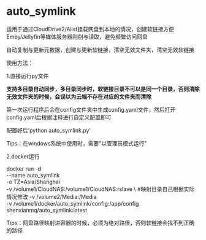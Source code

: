 # auto_symlink
适用于通过CloudDrive2/Alist挂载网盘到本地的情况，创建软链接方便Emby/Jellyfin等媒体服务器刮削与读取，避免频繁访问网盘

自动复制与更新元数据，创建与更新软链接，清空无效文件夹，清空无效软链接

使用方法：

1.直接运行py文件

**支持多目录自动同步，多目录同步时，软链接目录不可以是同一个目录，否则清除无效文件夹的时候，会误以为云端不存在对应的文件夹而清除**

第一次运行程序后会在config文件夹中生成config.yaml文件，然后打开config.yaml后根据注释进行自定义配置即可

配置好后'python auto_symlink.py'

Tips：在windows系统中使用时，需要"以管理员模式运行"

2.docker运行

docker run -d \
  --name auto_symlink \
  -e TZ=Asia/Shanghai \
  -v /volume1/CloudNAS:/volume1/CloudNAS:rslave \  #映射目录自己根据实际情况修改
  -v /volume2/Media:/Media \
  -v /volume1/docker/auto_symlink/config:/app/config \
  shenxianmq/auto_symlink:latest

  Tips：网盘路径映射进容器的时候，必须为绝对路径，否则软链接会找不到正确的路径

